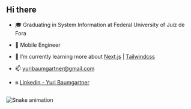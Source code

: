 <!-- ### <img width=32 height=32 src="https://raw.githubusercontent.com/ABSphreak/ABSphreak/master/gifs/Hi.gif" alt="Hi"> Hi there -->
## Hi there

- 🎓 Graduating in System Information at Federal University of Juiz de Fora

- 🚀 Mobile Engineer

- 🚧 I’m currently learning more about [Next.js](https://nextjs.org/) | [Tailwindcss](https://tailwindcss.com/docs) 

- 📫 yuribaumgartner@gmail.com

- 🔛 [Linkedin - Yuri Baumgartner](https://www.linkedin.com/in/yuri-baumgartner/)

<!-- <img align="right" width="200em" height="200em" src="https://raw.githubusercontent.com/YuriPerro/YuriPerro/master/animation_500_kv8i962g.gif"/> -->

##

<!--
<p align="center">
 <img width="530em" src="https://github-readme-stats.vercel.app/api?username=YuriPerro&show_icons=true&include_all_commits=true&count_private=true&show_icons=true&theme=vue-dark" alt="Yuri's stats"/>
</p>
-->
 
![Snake animation](https://github.com/YuriPerro/YuriPerro/blob/output/github-contribution-grid-snake.svg)
  
<!--
**YuriPerro/YuriPerro** is a ✨ _special_ ✨ repository because its `README.md` (this file) appears on your GitHub profile.


Here are some ideas to get you started:

- 🔭 I’m currently working on ...
- 🌱 I’m currently learning ...
- 👯 I’m looking to collaborate on ...
- 🤔 I’m looking for help with ...
- 💬 Ask me about ...
- 📫 How to reach me: ...
- 😄 Pronouns: ...
- ⚡ Fun fact: ...
-->
